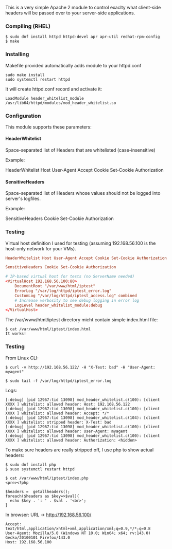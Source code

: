 
This is a very simple Apache 2 module to control exaclty what client-side headers will
be passed over to your server-side applications.

### Compiling (RHEL)

```
$ sudo dnf install httpd httpd-devel apr apr-util redhat-rpm-config
$ make
```


### Installing

Makefile provided automatically adds module to your httpd.conf

```
sudo make install
sudo systemctl restart httpd
```

It will create httpd.conf record and activate it:

```
LoadModule header_whitelist_module /usr/lib64/httpd/modules/mod_header_whitelist.so
```

### Configuration 

This module supports these parameters:

#### HeaderWhitelist

Space-separated list of Headers that are whitelisted (case-insensitive)

Example:

HeaderWhitelist Host User-Agent Accept Cookie Set-Cookie Authorization

#### SensitiveHeaders

Space-separated list of Headers whose values should not be logged into server's logfiles.

Example: 

SensitiveHeaders Cookie Set-Cookie Authorization


### Testing

Virtual host definition I used for testing (assuming 192.168.56.100 is the host-only network 
for your VMs).

```httpd.conf
HeaderWhitelist Host User-Agent Accept Cookie Set-Cookie Authorization

SensitiveHeaders Cookie Set-Cookie Authorization

# IP-based virtual host for tests (no ServerName needed)
<VirtualHost 192.168.56.100:80>
    DocumentRoot "/var/www/html/iptest"
    ErrorLog "/var/log/httpd/iptest_error.log"
    CustomLog "/var/log/httpd/iptest_access.log" combined
    # Increase verbosity to see debug logging in error log
    LogLevel header_whitelist_module:debug
</VirtualHost>
```

The /var/www/html/iptest directory micht contain simple index.html file:

```
$ cat /var/www/html/iptest/index.html
It works!
```

### Testing

From Linux CLI:

```
$ curl -v http://192.168.56.122/ -H "X-Test: bad" -H "User-Agent: myagent"

$ sudo tail -f /var/log/httpd/iptest_error.log
```

Logs:
```
[:debug] [pid 12967:tid 13098] mod_header_whitelist.c(100): [client XXXX ] whitelist: allowed header: Host: 192.168.56.122
[:debug] [pid 12967:tid 13098] mod_header_whitelist.c(100): [client XXXX ] whitelist: allowed header: Accept: */*
[:debug] [pid 12967:tid 13098] mod_header_whitelist.c(104): [client XXXX ] whitelist: stripped header: X-Test: bad
[:debug] [pid 12967:tid 13098] mod_header_whitelist.c(100): [client XXXX ] whitelist: allowed header: User-Agent: myagent
[:debug] [pid 12967:tid 13098] mod_header_whitelist.c(100): [client XXXX ] whitelist: allowed header: Authorization: <hidden>
```

To make sure headers are really stripped off, I use php to show actual headers:


```
$ sudo dnf install php
$ suso systemctl restart httpd
```

```
$ cat /var/www/html/iptest/index.php
<pre><?php

$headers =  getallheaders();
foreach($headers as $key=>$val){
  echo $key . ': ' . $val . '<br>';
}
```

In browser:
URL -> http://192.168.56.100/

```text
Accept: text/html,application/xhtml+xml,application/xml;q=0.9,*/*;q=0.8
User-Agent: Mozilla/5.0 (Windows NT 10.0; Win64; x64; rv:143.0) Gecko/20100101 Firefox/143.0
Host: 192.168.56.100
```
